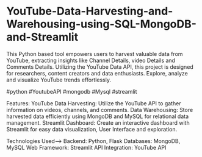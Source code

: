 # YouTube-Data-Harvesting-and-Warehousing-using-SQL-MongoDB-and-Streamlit
This Python based tool empowers users to harvest valuable data from YouTube, extracting insights like Channel Details, video Details and Comments Details. Utilizing the YouTube Data API, this project is designed for researchers, content creators and data enthusiasts. Explore, analyze and visualize YouTube trends effortlessly.  

#python  #YoutubeAPI  #mongodb  #Mysql  #streamlit  

Features: 
YouTube Data Harvesting: Utilize the YouTube API to gather information on videos, channels, and comments.
Data Warehousing: Store harvested data efficiently using MongoDB and MySQL for relational data management.
Streamlit Dashboard: Create an interactive dashboard with Streamlit for easy data visualization, User Interface and exploration.

Technologies Used-->
Backend: Python, Flask
Databases: MongoDB, MySQL
Web Framework: Streamlit
API Integration: YouTube API
